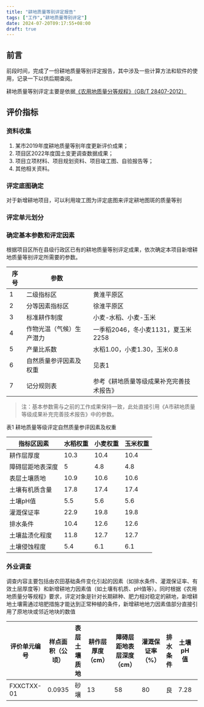 ```yaml
---
title: "耕地质量等别评定报告"
tags: ["工作","耕地质量等别评定"]
date: 2024-07-20T09:17:55+08:00
draft: true
---
```


## 前言

前段时间，完成了一份耕地质量等别评定报告，其中涉及一些计算方法和软件的使用，记录一下以供后期查阅。

耕地质量等别评定主要是依据[《农用地质量分等规程》（GB/T 28407-2012）](https://nynct.jiangsu.gov.cn/art/2020/5/22/art_13476_9155248.html)

## 评价指标

### 资料收集

1. 某市2019年度耕地质量等别年度更新评价成果；
2. 项目区2022年度国土变更调查数据成果；
3. 项目立项材料、项目规划资料、项目竣工图、自验报告等；
4. 其他相关资料。

### 评定底图确定

对于新增耕地项目，可以利用竣工图为评定底图来评定耕地图斑的质量等别

### 评定单元划分

### 确定基本参数和评定因素

根据项目区所在县级行政区已有的耕地质量等别评定成果，依次确定本项目新增耕地质量等别评定所需要的参数。

| 序号 | 参数                     |                                          |
| ---- | ------------------------ | ---------------------------------------- |
| 1    | 二级指标区               | 黄淮平原区                               |
| 2    | 分等因素指标区           | 徐淮平原区                               |
| 3    | 标准耕作制度             | 小麦-水稻、小麦-玉米                     |
| 4    | 作物光温（气候）生产潜力 | 一季稻2046，冬小麦1131，夏玉米2258       |
| 5    | 产量比系数               | 水稻1.00，小麦1.30，玉米0.8              |
| 6    | 自然质量参评因素及权重   | 见表1                                    |
| 7    | 记分规则表               | 参考《耕地质量等级成果补充完善技术报告》 |

> 注：基本参数需与之前的工作成果保持一致，此处直接引用《A市耕地质量等级成果补充完善技术报告》中的参数。

<p class="text-center font-semibold">表1 耕地质量等级评定自然质量参评因素及权重</p>

| 指标区因素       | 水稻权重 | 小麦权重 | 玉米权重 |
| ---------------- | ---- | ---- | ---- |
| 耕作层厚度       | 10.3 | 10.4 | 10.4 |
| 障碍层距地表深度 | 5    | 4.8  | 4.8  |
| 表层土壤质地     | 10.9 | 10.6 | 10.6 |
| 土壤有机质含量   | 17.8 | 17.4 | 17.4 |
| 土壤pH值         | 5.5  | 5.6  | 5.6  |
| 灌溉保证率       | 22.9 | 19.8 | 19.8 |
| 排水条件         | 10.4 | 12.6 | 12.6 |
| 土壤盐渍化程度   | 11.8 | 12.7 | 12.7 |
| 土壤侵蚀程度     | 5.4  | 6.1  | 6.1  |

### 外业调查

调查内容主要包括由农田基础条件变化引起的因素（如排水条件、灌溉保证率、有效土层厚度等）和新增耕地力因素值（如土壤有机质、pH值等）。同时根据《农用地质量分等规程》要求，评定对象是针对长期耕种、肥力相对稳定的耕地，新增耕地土壤需通过培肥措施才能达到正常种植的条件，新增耕地地力因素值部分直接引用了原地块或邻近地块的数值

| 评价单元编号 | 样点面积（公顷） | 表层土壤质地 | 耕作层厚度（cm） | 障碍层距地表层深度（cm） | 灌溉保证率（%） | 排水条件 | 土壤pH值 | 土壤有机质含量（‰） |
| ------------ | ---------------- | ------------ | ---------------- | ------------------------ | --------------- | -------- | -------- | ------------------- |
| FXXCTXX-01   | 0.0935           | 砂壤         | 13               | 58                       | 80              | 良       | 7.28     | 8.5                 |
